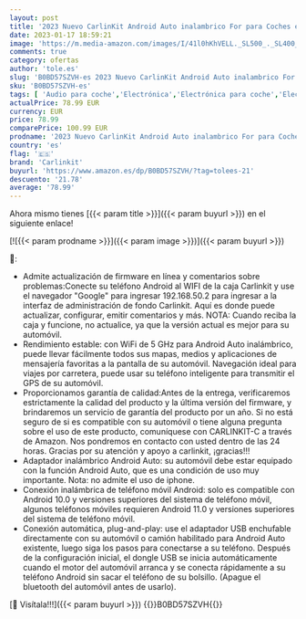 ```yaml
---
layout: post
title: '2023 Nuevo CarlinKit Android Auto inalambrico For para Coches equipados con Android Auto año de fabricación: 2017 a 2022  Plug and Play Admite la versión de teléfono Android 10.0 y Superior'
date: 2023-01-17 18:59:21
image: 'https://m.media-amazon.com/images/I/41l0hKhVELL._SL500_._SL400_.jpg'
comments: true
category: ofertas
author: 'tole.es'
slug: 'B0BD57SZVH-es 2023 Nuevo CarlinKit Android Auto inalambrico For para...'
sku: 'B0BD57SZVH-es'
tags: [ 'Audio para coche','Electrónica','Electrónica para coche','Electrónica para vehículos','Radios para coche','android','carlinkit','🇪🇸', ]
actualPrice: 78.99 EUR
currency: EUR
price: 78.99
comparePrice: 100.99 EUR
prodname: '2023 Nuevo CarlinKit Android Auto inalambrico For para Coches equipados con Android Auto año de fabricación: 2017 a 2022  Plug and Play Admite la versión de teléfono Android 10.0 y Superior'
country: 'es'
flag: '🇪🇸'
brand: 'Carlinkit'
buyurl: 'https://www.amazon.es/dp/B0BD57SZVH/?tag=tolees-21'
descuento: '21.78'
average: '78.99'
---
```


Ahora mismo tienes [{{< param title >}}]({{< param buyurl >}}) en el siguiente enlace!

[![{{< param prodname >}}]({{< param image >}})]({{< param buyurl >}})

🔎:

- Admite actualización de firmware en línea y comentarios sobre problemas:Conecte su teléfono Android al WIFI de la caja Carlinkit y use el navegador "Google" para ingresar 192.168.50.2 para ingresar a la interfaz de administración de fondo Carlinkit. Aquí es donde puede actualizar, configurar, emitir comentarios y más. NOTA: Cuando reciba la caja y funcione, no actualice, ya que la versión actual es mejor para su automóvil.
- Rendimiento estable: con WiFi de 5 GHz para Android Auto inalámbrico, puede llevar fácilmente todos sus mapas, medios y aplicaciones de mensajería favoritas a la pantalla de su automóvil. Navegación ideal para viajes por carretera, puede usar su teléfono inteligente para transmitir el GPS de su automóvil.
- Proporcionamos garantía de calidad:Antes de la entrega, verificaremos estrictamente la calidad del producto y la última versión del firmware, y brindaremos un servicio de garantía del producto por un año. Si no está seguro de si es compatible con su automóvil o tiene alguna pregunta sobre el uso de este producto, comuníquese con CARLINKIT-C a través de Amazon. Nos pondremos en contacto con usted dentro de las 24 horas. Gracias por su atención y apoyo a carlinkit, ¡gracias!!!
- Adaptador inalámbrico Android Auto: su automóvil debe estar equipado con la función Android Auto, que es una condición de uso muy importante. Nota: no admite el uso de iphone.
- Conexión inalámbrica de teléfono móvil Android: solo es compatible con Android 10.0 y versiones superiores del sistema de teléfono móvil, algunos teléfonos móviles requieren Android 11.0 y versiones superiores del sistema de teléfono móvil.
- Conexión automática, plug-and-play: use el adaptador USB enchufable directamente con su automóvil o camión habilitado para Android Auto existente, luego siga los pasos para conectarse a su teléfono. Después de la configuración inicial, el dongle USB se inicia automáticamente cuando el motor del automóvil arranca y se conecta rápidamente a su teléfono Android sin sacar el teléfono de su bolsillo. (Apague el bluetooth del automóvil antes de usarlo).

[🛒 Visítala!!!]({{< param buyurl >}})
{{<world>}}B0BD57SZVH{{</world>}}
